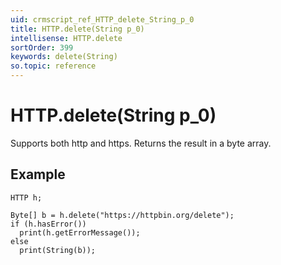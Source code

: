 ```yaml
---
uid: crmscript_ref_HTTP_delete_String_p_0
title: HTTP.delete(String p_0)
intellisense: HTTP.delete
sortOrder: 399
keywords: delete(String)
so.topic: reference
---
```


# HTTP.delete(String p_0)

Supports both http and https. Returns the result in a byte array.

## Example

    HTTP h;
    
    Byte[] b = h.delete("https://httpbin.org/delete");
    if (h.hasError())
      print(h.getErrorMessage());
    else
      print(String(b));
